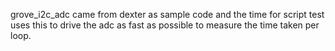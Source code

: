grove_i2c_adc came from dexter as sample code and the time for script test uses this to drive the adc as fast as possible to measure the time taken per loop.